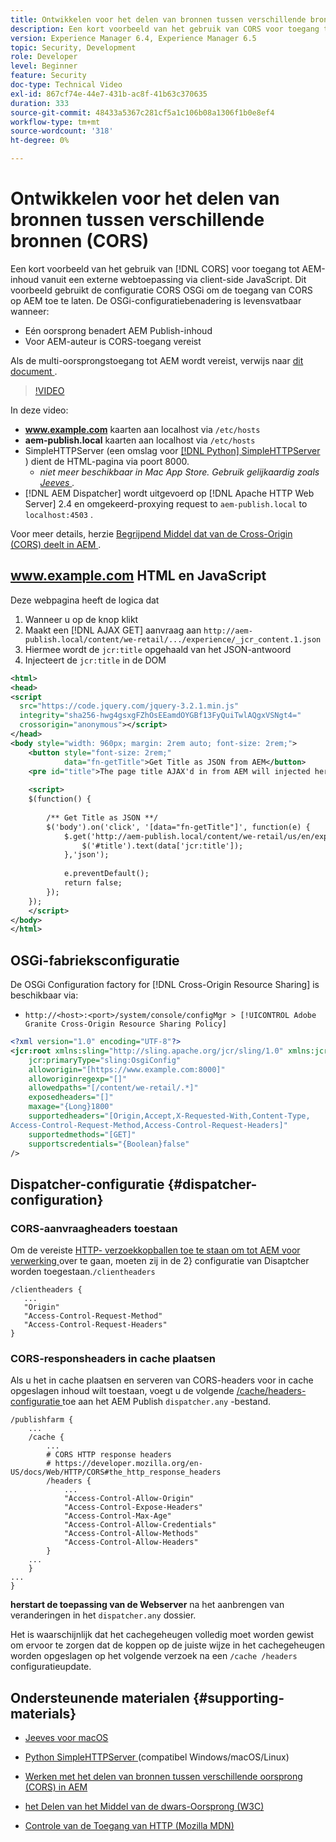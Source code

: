 ```yaml
---
title: Ontwikkelen voor het delen van bronnen tussen verschillende bronnen (CORS) met AEM
description: Een kort voorbeeld van het gebruik van CORS voor toegang tot AEM-inhoud vanuit een externe webtoepassing via client-side JavaScript.
version: Experience Manager 6.4, Experience Manager 6.5
topic: Security, Development
role: Developer
level: Beginner
feature: Security
doc-type: Technical Video
exl-id: 867cf74e-44e7-431b-ac8f-41b63c370635
duration: 333
source-git-commit: 48433a5367c281cf5a1c106b08a1306f1b0e8ef4
workflow-type: tm+mt
source-wordcount: '318'
ht-degree: 0%

---
```


# Ontwikkelen voor het delen van bronnen tussen verschillende bronnen (CORS)

Een kort voorbeeld van het gebruik van [!DNL CORS] voor toegang tot AEM-inhoud vanuit een externe webtoepassing via client-side JavaScript. Dit voorbeeld gebruikt de configuratie CORS OSGi om de toegang van CORS op AEM toe te laten. De OSGi-configuratiebenadering is levensvatbaar wanneer:

* Eén oorsprong benadert AEM Publish-inhoud
* Voor AEM-auteur is CORS-toegang vereist

Als de multi-oorsprongstoegang tot AEM wordt vereist, verwijs naar [ dit document ](https://experienceleague.adobe.com/docs/experience-manager-learn/getting-started-with-aem-headless/deployments/configurations/cors.html?lang=nl-NL#dispatcher-configuration).

>[!VIDEO](https://video.tv.adobe.com/v/18837?quality=12&learn=on)

In deze video:

* **www.example.com** kaarten aan localhost via `/etc/hosts`
* **aem-publish.local** kaarten aan localhost via `/etc/hosts`
* SimpleHTTPServer (een omslag voor [[!DNL Python] SimpleHTTPServer ](https://docs.python.org/2/library/simplehttpserver.html)) dient de HTML-pagina via poort 8000.
   * _niet meer beschikbaar in Mac App Store. Gebruik gelijkaardig zoals [ Jeeves ](https://apps.apple.com/us/app/jeeves-local-http-server/id980824182?mt=12)._
* [!DNL AEM Dispatcher] wordt uitgevoerd op [!DNL Apache HTTP Web Server] 2.4 en omgekeerd-proxying request to `aem-publish.local` to `localhost:4503` .

Voor meer details, herzie [ Begrijpend Middel dat van de Cross-Origin (CORS) deelt in AEM ](./understand-cross-origin-resource-sharing.md).

## www.example.com HTML en JavaScript

Deze webpagina heeft de logica dat

1. Wanneer u op de knop klikt
1. Maakt een [!DNL AJAX GET] aanvraag aan `http://aem-publish.local/content/we-retail/.../experience/_jcr_content.1.json`
1. Hiermee wordt de `jcr:title` opgehaald van het JSON-antwoord
1. Injecteert de `jcr:title` in de DOM

```xml
<html>
<head>
<script
  src="https://code.jquery.com/jquery-3.2.1.min.js"
  integrity="sha256-hwg4gsxgFZhOsEEamdOYGBf13FyQuiTwlAQgxVSNgt4="
  crossorigin="anonymous"></script>   
</head>
<body style="width: 960px; margin: 2rem auto; font-size: 2rem;">
    <button style="font-size: 2rem;"
            data="fn-getTitle">Get Title as JSON from AEM</button>
    <pre id="title">The page title AJAX'd in from AEM will injected here</pre>
    
    <script>
    $(function() { 
        
        /** Get Title as JSON **/
        $('body').on('click', '[data="fn-getTitle"]', function(e) { 
            $.get('http://aem-publish.local/content/we-retail/us/en/experience/_jcr_content.1.json', function(data) {
                $('#title').text(data['jcr:title']);
            },'json');
            
            e.preventDefault();
            return false;
        });
    });
    </script>
</body>
</html>
```

## OSGi-fabrieksconfiguratie

De OSGi Configuration factory for [!DNL Cross-Origin Resource Sharing] is beschikbaar via:

* `http://<host>:<port>/system/console/configMgr > [!UICONTROL Adobe Granite Cross-Origin Resource Sharing Policy]`

```xml
<?xml version="1.0" encoding="UTF-8"?>
<jcr:root xmlns:sling="http://sling.apache.org/jcr/sling/1.0" xmlns:jcr="http://www.jcp.org/jcr/1.0"
    jcr:primaryType="sling:OsgiConfig"
    alloworigin="[https://www.example.com:8000]"
    alloworiginregexp="[]"
    allowedpaths="[/content/we-retail/.*]"
    exposedheaders="[]"
    maxage="{Long}1800"
    supportedheaders="[Origin,Accept,X-Requested-With,Content-Type,
Access-Control-Request-Method,Access-Control-Request-Headers]"
    supportedmethods="[GET]"
    supportscredentials="{Boolean}false"
/>
```

## Dispatcher-configuratie {#dispatcher-configuration}

### CORS-aanvraagheaders toestaan

Om de vereiste [ HTTP- verzoekkopballen toe te staan om tot AEM voor verwerking ](https://experienceleague.adobe.com/docs/experience-manager-dispatcher/using/configuring/dispatcher-configuration.html?lang=nl-NL#specifying-the-http-headers-to-pass-through-clientheaders) over te gaan, moeten zij in de 2&rbrace; configuratie van Disaptcher worden toegestaan.`/clientheaders`

```
/clientheaders {
   ...
   "Origin"
   "Access-Control-Request-Method"
   "Access-Control-Request-Headers"
}
```

### CORS-responsheaders in cache plaatsen

Als u het in cache plaatsen en serveren van CORS-headers voor in cache opgeslagen inhoud wilt toestaan, voegt u de volgende [ /cache/headers-configuratie ](https://experienceleague.adobe.com/docs/experience-manager-dispatcher/using/configuring/dispatcher-configuration.html?lang=nl-NL#caching-http-response-headers) toe aan het AEM Publish `dispatcher.any` -bestand.

```
/publishfarm {
    ...
    /cache {
        ...
        # CORS HTTP response headers
        # https://developer.mozilla.org/en-US/docs/Web/HTTP/CORS#the_http_response_headers
        /headers {
            ...
            "Access-Control-Allow-Origin"
            "Access-Control-Expose-Headers"
            "Access-Control-Max-Age"
            "Access-Control-Allow-Credentials"
            "Access-Control-Allow-Methods"
            "Access-Control-Allow-Headers"
        }
    ...
    }
...
}
```

**herstart de toepassing van de Webserver** na het aanbrengen van veranderingen in het `dispatcher.any` dossier.

Het is waarschijnlijk dat het cachegeheugen volledig moet worden gewist om ervoor te zorgen dat de koppen op de juiste wijze in het cachegeheugen worden opgeslagen op het volgende verzoek na een `/cache /headers` configuratieupdate.

## Ondersteunende materialen {#supporting-materials}

* [ Jeeves voor macOS ](https://apps.apple.com/us/app/jeeves-local-http-server/id980824182?mt=12)
* [ Python SimpleHTTPServer ](https://docs.python.o:qrg/2/library/simplehttpserver.html) (compatibel Windows/macOS/Linux)

* [Werken met het delen van bronnen tussen verschillende oorsprong (CORS) in AEM](./understand-cross-origin-resource-sharing.md)
* [ het Delen van het Middel van de dwars-Oorsprong (W3C) ](https://www.w3.org/TR/cors/)
* [ Controle van de Toegang van HTTP (Mozilla MDN) ](https://developer.mozilla.org/en-US/docs/Web/HTTP/Access_control_CORS)
